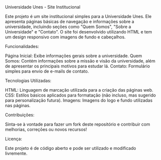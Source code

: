 Universidade Unes - Site Institucional

Este projeto é um site institucional simples para a Universidade Unes. Ele apresenta páginas básicas de navegação e informações sobre a universidade, incluindo seções como "Quem Somos", "Sobre a Universidade" e "Contato". O site foi desenvolvido utilizando HTML e tem um design responsivo com imagens de fundo e cabeçalhos.

Funcionalidades:

Página Inicial: Exibe informações gerais sobre a universidade.
Quem Somos: Contém informações sobre a missão e visão da universidade, além de apresentar os principais motivos para estudar lá.
Contato: Formulário simples para envio de e-mails de contato.

Tecnologias Utilizadas:

HTML: Linguagem de marcação utilizada para a criação das páginas web.
CSS: Estilos básicos aplicados para formatação (não incluso, mas sugerido para personalização futura).
Imagens: Imagens do logo e fundo utilizadas nas páginas.

Contribuições:

Sinta-se à vontade para fazer um fork deste repositório e contribuir com melhorias, correções ou novos recursos!

Licença:

Este projeto é de código aberto e pode ser utilizado e modificado livremente.
